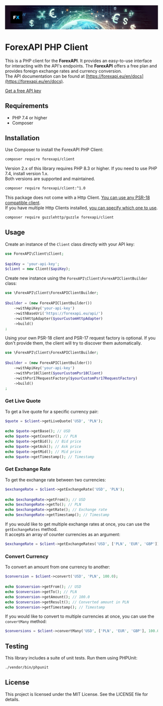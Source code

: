 [![logo.png](res/banner.png)](https://forexapi.eu)

# ForexAPI PHP Client

This is a PHP client for the **ForexAPI**. It provides an easy-to-use interface for interacting with the API's endpoints. 
The **ForexAPI** offers a free plan and provides foreign exchange rates and currency conversion.  
The API documentation can be found at [https://forexapi.eu/en/docs](https://forexapi.eu/en/docs).

[Get a free API key](https://forexapi.eu/)

## Requirements

- PHP 7.4 or higher
- Composer

## Installation

Use Composer to install the ForexAPI PHP Client:

```bash
composer require forexapi/client
```

Version 2.x of this library requires PHP 8.3 or higher. If you need to use PHP 7.4, install version 1.x.  
Both versions are supported and maintained.


```bash
composer require forexapi/client:^1.0
```

This package does not come with a Http Client. [You can use any PSR-18 compatible client](https://packagist.org/providers/psr/http-client-implementation).  
If you have multiple Http Clients installed, [you can specify which one to use](https://github.com/php-http/discovery?tab=readme-ov-file#usage-as-a-library-user).

```bash
composer require guzzlehttp/guzzle forexapi/client
```

## Usage

Create an instance of the `Client` class directly with your API key:

```php
use ForexAPI\Client\Client;

$apiKey = 'your-api-key';
$client = new Client($apiKey);
```

Create new instance using the `ForexAPI\Client\ForexAPIClientBuilder` class:

```php
use \ForexAPI\Client\ForexAPIClientBuilder;

$builder = (new ForexAPIClientBuilder())
    ->withApiKey('your-api-key')
    ->withBaseUri('https://forexapi.eu/api/')
    ->withHttpAdapter($yourCustomHttpAdapter)
    ->build()
;
```

Using your own PSR-18 client and PSR-17 request factory is optional. If you don't provide them, the client will try to discover them automatically.

```php
use \ForexAPI\Client\ForexAPIClientBuilder;

$builder = (new ForexAPIClientBuilder())
    ->withApiKey('your-api-key')
    ->withPsr18Client($yourCustomPsr18Client)
    ->withPsr17RequestFactory($yourCustomPsr17RequestFactory)
    ->build()
;
```

### Get Live Quote

To get a live quote for a specific currency pair:

```php
$quote = $client->getLiveQuote('USD', 'PLN');

echo $quote->getBase(); // USD
echo $quote->getCounter(); // PLN
echo $quote->getBid(); // Bid price
echo $quote->getAsk(); // Ask price
echo $quote->getMid(); // Mid price
echo $quote->getTimestamp(); // Timestamp
```

### Get Exchange Rate

To get the exchange rate between two currencies:

```php
$exchangeRate = $client->getExchangeRate('USD', 'PLN');

echo $exchangeRate->getFrom(); // USD
echo $exchangeRate->getTo(); // PLN
echo $exchangeRate->getRate(); // Exchange rate
echo $exchangeRate->getTimestamp(); // Timestamp
```

If you would like to get multiple exchange rates at once, you can use the `getExchangeRates` method.  
It accepts an array of counter currencies as an argument:

```php
$exchangeRate = $client->getExchangeRates('USD', ['PLN', 'EUR', 'GBP']);
```

### Convert Currency

To convert an amount from one currency to another:

```php
$conversion = $client->convert('USD', 'PLN', 100.0);

echo $conversion->getFrom(); // USD
echo $conversion->getTo(); // PLN
echo $conversion->getAmount(); // 100.0
echo $conversion->getResult(); // Converted amount in PLN
echo $conversion->getTimestamp(); // Timestamp
```

If you would like to convert to multiple currencies at once, you can use the `convertMany` method:

```php
$conversions = $client->convertMany('USD', ['PLN', 'EUR', 'GBP'], 100.0);
```

## Testing

This library includes a suite of unit tests. Run them using PHPUnit:

```bash
./vendor/bin/phpunit
```

## License

This project is licensed under the MIT License. See the LICENSE file for details.